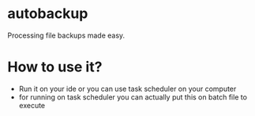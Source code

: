 # autobackup
Processing file backups made easy. 

# How to use it? 
* Run it on your ide or you can use task scheduler on your computer
* for running on task scheduler you can actually put this on batch file to execute
